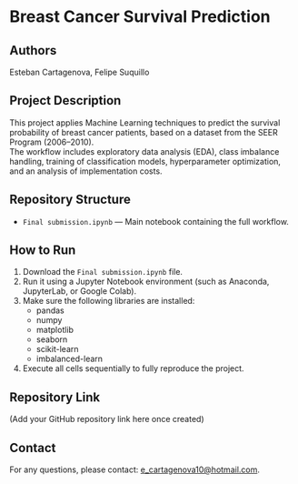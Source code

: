 # Breast Cancer Survival Prediction

## Authors
Esteban Cartagenova, Felipe Suquillo

## Project Description
This project applies Machine Learning techniques to predict the survival probability of breast cancer patients, based on a dataset from the SEER Program (2006–2010).  
The workflow includes exploratory data analysis (EDA), class imbalance handling, training of classification models, hyperparameter optimization, and an analysis of implementation costs.

## Repository Structure
- `Final submission.ipynb` — Main notebook containing the full workflow.

## How to Run
1. Download the `Final submission.ipynb` file.
2. Run it using a Jupyter Notebook environment (such as Anaconda, JupyterLab, or Google Colab).
3. Make sure the following libraries are installed:
    - pandas
    - numpy
    - matplotlib
    - seaborn
    - scikit-learn
    - imbalanced-learn
4. Execute all cells sequentially to fully reproduce the project.

## Repository Link
(Add your GitHub repository link here once created)

## Contact
For any questions, please contact: e_cartagenova10@hotmail.com.
